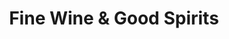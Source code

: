 ---
title: "Fine Wine & Good Spirits"
url: /mount-pocono/fine-wine-und-good-spirits/
shop: Spirituosen
---